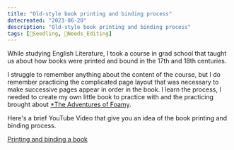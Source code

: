 ```yaml
---
title: "Old-style book printing and binding process"
datecreated: "2023-06-20"
description: "Old-style book printing and binding process"
tags: [🌱Seedling, 🧹Needs_Editing]
---
```

While studying English Literature, I took a course in grad school that taught us about how books were printed and bound in the 17th and 18th centuries.

I struggle to remember anything about the content of the course, but I do remember practicing the complicated page layout that was necessary to make successive pages appear in order in the book. I learn the process, I needed to create my own little book to practice with and the practicing brought about [*The Adventures of Foamy](notes/Foamy%20-%20The%20Rabid%20Dog.md).

Here's a brief YouTube Video that give you an idea of the book printing and binding process.

[Printing and binding a book ](https://www.youtube.com/watch?v=k4j_McrUmqM)